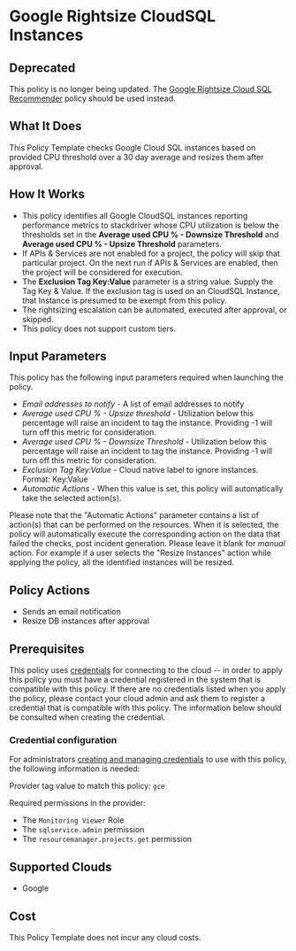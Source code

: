 # Google Rightsize CloudSQL Instances

## Deprecated

This policy is no longer being updated. The [Google Rightsize Cloud SQL Recommender](https://github.com/flexera-public/policy_templates/tree/master/cost/google/rightsize_cloudsql_recommendations/) policy should be used instead.

## What It Does

This Policy Template checks Google Cloud SQL instances based on provided CPU threshold over a 30 day average and resizes them after approval.

## How It Works

- This policy identifies all Google CloudSQL instances reporting performance metrics to stackdriver whose CPU utilization is below the thresholds set in the **Average used CPU % - Downsize Threshold** and **Average used CPU % - Upsize Threshold** parameters.
- If APIs & Services are not enabled for a project, the policy will skip that particular project. On the next run if APIs & Services are enabled, then the project will be considered for execution.
- The **Exclusion Tag Key:Value** parameter is a string value.  Supply the Tag Key & Value.  If the exclusion tag is used on an CloudSQL Instance, that Instance is presumed to be exempt from this policy.
- The rightsizing escalation can be automated, executed after approval, or skipped.
- This policy does not support custom tiers.

## Input Parameters

This policy has the following input parameters required when launching the policy.

- *Email addresses to notify* - A list of email addresses to notify
- *Average used CPU % - Upsize threshold* - Utilization below this percentage will raise an incident to tag the instance. Providing -1 will turn off this metric for consideration.
- *Average used CPU % - Downsize Threshold* - Utilization below this percentage will raise an incident to tag the instance. Providing -1 will turn off this metric for consideration.
- *Exclusion Tag Key:Value* - Cloud native label to ignore instances. Format: Key:Value
- *Automatic Actions* - When this value is set, this policy will automatically take the selected action(s).

Please note that the "Automatic Actions" parameter contains a list of action(s) that can be performed on the resources. When it is selected, the policy will automatically execute the corresponding action on the data that failed the checks, post incident generation. Please leave it blank for *manual* action.
For example if a user selects the "Resize Instances" action while applying the policy, all the identified instances will be resized.

## Policy Actions

- Sends an email notification
- Resize DB instances after approval

## Prerequisites

This policy uses [credentials](https://docs.flexera.com/flexera/EN/Automation/ManagingCredentialsExternal.htm) for connecting to the cloud -- in order to apply this policy you must have a credential registered in the system that is compatible with this policy. If there are no credentials listed when you apply the policy, please contact your cloud admin and ask them to register a credential that is compatible with this policy. The information below should be consulted when creating the credential.

### Credential configuration

For administrators [creating and managing credentials](https://docs.flexera.com/flexera/EN/Automation/ManagingCredentialsExternal.htm) to use with this policy, the following information is needed:

Provider tag value to match this policy: `gce`

Required permissions in the provider:

- The `Monitoring Viewer` Role
- The `sqlservice.admin` permission
- The `resourcemanager.projects.get` permission

## Supported Clouds

- Google

## Cost

This Policy Template does not incur any cloud costs.
